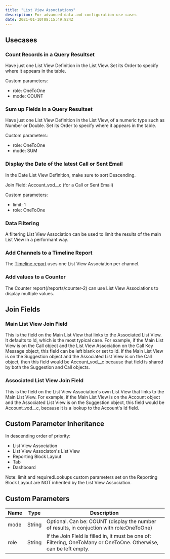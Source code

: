 ```yaml
---
title: "List View Associations"
description: For advanced data and configuration use cases 
date: 2021-01-10T08:15:49.824Z
---
```


## Usecases

### Count Records in a Query Resultset

Have just one List View Definition in the List View. Set its Order to specify where it appears in the table.

Custom parameters:

- role: OneToOne
- mode: COUNT

### Sum up Fields in a Query Resultset

Have just one List View Definition in the List View, of a numeric type such as Number or Double. Set its Order to specify where it appears in the table.

Custom parameters:

- role: OneToOne
- mode: SUM

### Display the Date of the latest Call or Sent Email

In the Date List View Definition, make sure to sort Descending.

Join Field: Account_vod__c (for a Call or Sent Email)

Custom parameters:

- limit: 1
- role: OneToOne

### Data Filtering

A filtering List View Association can be used to limit the results of the main List View in a performant way.

### Add Channels to a Timeline Report

The [Timeline report](/reports/timeline) uses one List View Association per channel.

### Add values to a Counter

The Counter report(/reports/counter-2) can use List View Associations to display multiple values.

## Join Fields

### Main List View Join Field

This is the field on the Main List View that links to the Associated List View. It defaults to Id, which is the most typical case. For example, if the Main List View is on the Call object and the List View Association on the Call Key Message object, this field can be left blank or set to Id. If the Main List View is on the Suggestion object and the Associated List View is on the Call object, then this field would be Account_vod__c because that field is shared by both the Suggestion and Call objects.

### Associated List View Join Field

This is the field on the List View Association's own List View that links to the Main List View. For example, if the Main List View is on the Account object and the Associated List View is on the Suggestion object, this field would be Account_vod__c, because it is a lookup to the Account's Id field.

## Custom Parameter Inheritance

In descending order of priority:

- List View Association
- List View Associaton's List View
- Reporting Block Layout
- Tab
- Dashboard

Note: limit and requiredLookups custom parameters set on the Reporting Block Layout are NOT inherited by the List View Association.

## Custom Parameters

| Name | Type | Description |
|------|------|-------------|
| mode | String | Optional. Can be: COUNT (display the number of results, in conjuction with role:OneToOne) |
| role | String | If the Join Field is filled in, it must be one of: Filtering, OneToMany or OneToOne. Otherwise, can be left empty. |
